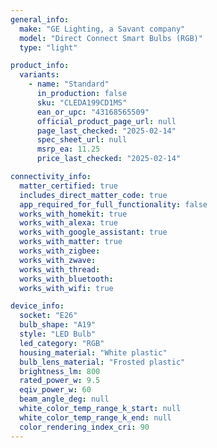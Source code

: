 ```yaml
---
general_info:
  make: "GE Lighting, a Savant company"
  model: "Direct Connect Smart Bulbs (RGB)"
  type: "light"

product_info:
  variants:
    - name: "Standard"
      in_production: false
      sku: "CLEDA199CD1MS"
      ean_or_upc: "43168565509"
      official_product_page_url: null
      page_last_checked: "2025-02-14"
      spec_sheet_url: null
      msrp_ea: 11.25
      price_last_checked: "2025-02-14"

connectivity_info:
  matter_certified: true
  includes_direct_matter_code: true
  app_required_for_full_functionality: false
  works_with_homekit: true
  works_with_alexa: true
  works_with_google_assistant: true
  works_with_matter: true
  works_with_zigbee: 
  works_with_zwave: 
  works_with_thread:
  works_with_bluetooth: 
  works_with_wifi: true

device_info:
  socket: "E26"
  bulb_shape: "A19"
  style: "LED Bulb"
  led_category: "RGB"
  housing_material: "White plastic"
  bulb_lens_material: "Frosted plastic"
  brightness_lm: 800
  rated_power_w: 9.5
  eqiv_power_w: 60
  beam_angle_deg: null
  white_color_temp_range_k_start: null
  white_color_temp_range_k_end: null
  color_rendering_index_cri: 90
---
```

